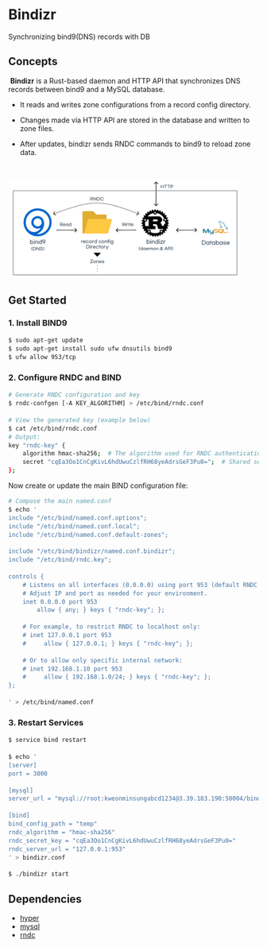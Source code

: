 # Bindizr

Synchronizing bind9(DNS) records with DB

## Concepts

&nbsp;**Bindizr** is a Rust-based daemon and HTTP API that synchronizes DNS records between bind9 and a MySQL database.

- It reads and writes zone configurations from a record config directory.

- Changes made via HTTP API are stored in the database and written to zone files.

- After updates, bindizr sends RNDC commands to bind9 to reload zone data.

<br>

&nbsp;<img src="public/concepts.png" width="462px" height="200x">

## Get Started

### 1. Install BIND9

```bash
$ sudo apt-get update
$ sudo apt-get install sudo ufw dnsutils bind9
$ ufw allow 953/tcp
```

### 2. Configure RNDC and BIND

```bash
# Generate RNDC configuration and key
$ rndc-confgen [-A KEY_ALGORITHM] > /etc/bind/rndc.conf

# View the generated key (example below)
$ cat /etc/bind/rndc.conf
# Output:
key "rndc-key" {
    algorithm hmac-sha256;  # The algorithm used for RNDC authentication (must match on both sides)
    secret "cqEa3Oo1CnCgKivL6hdUwuCzlfRH68yeAdrsGeF3Pu0=";  # Shared secret key
};
```

Now create or update the main BIND configuration file:

```bash
# Compose the main named.conf
$ echo '
include "/etc/bind/named.conf.options";
include "/etc/bind/named.conf.local";
include "/etc/bind/named.conf.default-zones";

include "/etc/bind/bindizr/named.conf.bindizr";
include "/etc/bind/rndc.key";

controls {
    # Listens on all interfaces (0.0.0.0) using port 953 (default RNDC port)
    # Adjust IP and port as needed for your environment.
    inet 0.0.0.0 port 953
        allow { any; } keys { "rndc-key"; };

    # For example, to restrict RNDC to localhost only:
    # inet 127.0.0.1 port 953
    #     allow { 127.0.0.1; } keys { "rndc-key"; };

    # Or to allow only specific internal network:
    # inet 192.168.1.10 port 953
    #     allow { 192.168.1.0/24; } keys { "rndc-key"; };
};

' > /etc/bind/named.conf
```

### 3. Restart Services

```bash
$ service bind restart

$ echo '
[server]
port = 3000

[mysql]
server_url = "mysql://root:kweonminsungabcd1234@3.39.183.190:50004/bindizr"

[bind]
bind_config_path = "temp"
rndc_algorithm = "hmac-sha256"
rndc_secret_key = "cqEa3Oo1CnCgKivL6hdUwuCzlfRH68yeAdrsGeF3Pu0="
rndc_server_url = "127.0.0.1:953"
' > bindizr.conf

$ ./bindizr start
```

## Dependencies

- [hyper](https://hyper.rs/)
- [mysql](https://crates.io/crates/mysql/)
- [rndc](https://crates.io/crates/rndc)
